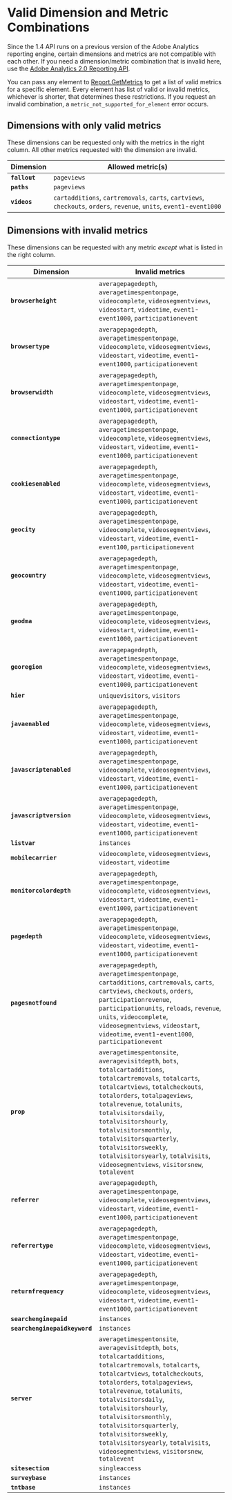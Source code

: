 # Valid Dimension and Metric Combinations

Since the 1.4 API runs on a previous version of the Adobe Analytics reporting engine, certain dimensions and metrics are not compatible with each other. If you need a dimension/metric combination that is invalid here, use the [Adobe Analytics 2.0 Reporting API](https://developer.adobe.com/analytics-apis/docs/2.0/guides/endpoints/reports/).

You can pass any element to [Report.GetMetrics](methods.md#getmetrics) to get a list of valid metrics for a specific element. Every element has list of valid or invalid metrics, whichever is shorter, that determines these restrictions. If you request an invalid combination, a `metric_not_supported_for_element` error occurs.

## Dimensions with only valid metrics

These dimensions can be requested only with the metrics in the right column. All other metrics requested with the dimension are invalid.

Dimension | Allowed metric(s)
--- | ---
**`fallout`** | `pageviews`
**`paths`** | `pageviews`
**`videos`** | `cartadditions`, `cartremovals`, `carts`, `cartviews`, `checkouts`, `orders`, `revenue`, `units`, `event1`-`event1000`

## Dimensions with invalid metrics

These dimensions can be requested with any metric _except_ what is listed in the right column.

Dimension | Invalid metrics
--- | ---
**`browserheight`** | `averagepagedepth`, `averagetimespentonpage`, `videocomplete`, `videosegmentviews`, `videostart`, `videotime`, `event1`-`event1000`, `participationevent`
**`browsertype`** | `averagepagedepth`, `averagetimespentonpage`, `videocomplete`, `videosegmentviews`, `videostart`, `videotime`, `event1`-`event1000`, `participationevent`
**`browserwidth`** | `averagepagedepth`, `averagetimespentonpage`, `videocomplete`, `videosegmentviews`, `videostart`, `videotime`, `event1`-`event1000`, `participationevent`
**`connectiontype`** | `averagepagedepth`, `averagetimespentonpage`, `videocomplete`, `videosegmentviews`, `videostart`, `videotime`, `event1`-`event1000`, `participationevent`
**`cookiesenabled`** | `averagepagedepth`, `averagetimespentonpage`, `videocomplete`, `videosegmentviews`, `videostart`, `videotime`, `event1`-`event1000`, `participationevent`
**`geocity`** | `averagepagedepth`, `averagetimespentonpage`, `videocomplete`, `videosegmentviews`, `videostart`, `videotime`, `event1`-`event100`, `participationevent`
**`geocountry`** | `averagepagedepth`, `averagetimespentonpage`, `videocomplete`, `videosegmentviews`, `videostart`, `videotime`, `event1`-`event1000`, `participationevent`
**`geodma`** | `averagepagedepth`, `averagetimespentonpage`, `videocomplete`, `videosegmentviews`, `videostart`, `videotime`, `event1`-`event1000`, `participationevent`
**`georegion`** | `averagepagedepth`, `averagetimespentonpage`, `videocomplete`, `videosegmentviews`, `videostart`, `videotime`, `event1`-`event1000`, `participationevent`
**`hier`** | `uniquevisitors`, `visitors`
**`javaenabled`** | `averagepagedepth`, `averagetimespentonpage`, `videocomplete`, `videosegmentviews`, `videostart`, `videotime`, `event1`-`event1000`, `participationevent`
**`javascriptenabled`** | `averagepagedepth`, `averagetimespentonpage`, `videocomplete`, `videosegmentviews`, `videostart`, `videotime`, `event1`-`event1000`, `participationevent`
**`javascriptversion`** | `averagepagedepth`, `averagetimespentonpage`, `videocomplete`, `videosegmentviews`, `videostart`, `videotime`, `event1`-`event1000`, `participationevent`
**`listvar`** | `instances`
**`mobilecarrier`** | `videocomplete`, `videosegmentviews`, `videostart`, `videotime`
**`monitorcolordepth`** | `averagepagedepth`, `averagetimespentonpage`, `videocomplete`, `videosegmentviews`, `videostart`, `videotime`, `event1`-`event1000`, `participationevent`
**`pagedepth`** | `averagepagedepth`, `averagetimespentonpage`, `videocomplete`, `videosegmentviews`, `videostart`, `videotime`, `event1`-`event1000`, `participationevent`
**`pagesnotfound`** | `averagepagedepth`, `averagetimespentonpage`, `cartadditions`, `cartremovals`, `carts`, `cartviews`, `checkouts`, `orders`, `participationrevenue`, `participationunits`, `reloads`, `revenue`, `units`, `videocomplete`, `videosegmentviews`, `videostart`, `videotime`, `event1`-`event1000`, `participationevent`
**`prop`** | `averagetimespentonsite`, `averagevisitdepth`, `bots`, `totalcartadditions`, `totalcartremovals`, `totalcarts`, `totalcartviews`, `totalcheckouts`, `totalorders`, `totalpageviews`, `totalrevenue`, `totalunits`, `totalvisitorsdaily`, `totalvisitorshourly`, `totalvisitorsmonthly`, `totalvisitorsquarterly`, `totalvisitorsweekly`, `totalvisitorsyearly`, `totalvisits`, `videosegmentviews`, `visitorsnew`, `totalevent`
**`referrer`** | `averagepagedepth`, `averagetimespentonpage`, `videocomplete`, `videosegmentviews`, `videostart`, `videotime`, `event1`-`event1000`, `participationevent`
**`referrertype`** | `averagepagedepth`, `averagetimespentonpage`, `videocomplete`, `videosegmentviews`, `videostart`, `videotime`, `event1`-`event1000`, `participationevent`
**`returnfrequency`** | `averagepagedepth`, `averagetimespentonpage`, `videocomplete`, `videosegmentviews`, `videostart`, `videotime`, `event1`-`event1000`, `participationevent`
**`searchenginepaid`** | `instances`
**`searchenginepaidkeyword`** | `instances`
**`server`** | `averagetimespentonsite`, `averagevisitdepth`, `bots`, `totalcartadditions`, `totalcartremovals`, `totalcarts`, `totalcartviews`, `totalcheckouts`, `totalorders`, `totalpageviews`, `totalrevenue`, `totalunits`, `totalvisitorsdaily`, `totalvisitorshourly`, `totalvisitorsmonthly`, `totalvisitorsquarterly`, `totalvisitorsweekly`, `totalvisitorsyearly`, `totalvisits`, `videosegmentviews`, `visitorsnew`, `totalevent`
**`sitesection`** | `singleaccess`
**`surveybase`** | `instances`
**`tntbase`** | `instances`
